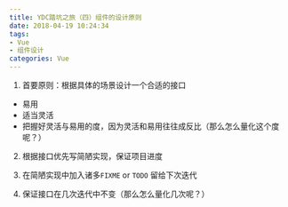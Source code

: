 ```yaml
---
title: YDC踏坑之旅（四）组件的设计原则
date: 2018-04-19 10:24:34
tags:
- Vue
- 组件设计
categories: Vue
---
```


1. 首要原则：根据具体的场景设计一个合适的接口

- 易用
- 适当灵活
- 把握好灵活与易用的度，因为灵活和易用往往成反比（那么怎么量化这个度呢？）

2. 根据接口优先写简陋实现，保证项目进度

3. 在简陋实现中加入诸多`FIXME` or `TODO` 留给下次迭代

4. 保证接口在几次迭代中不变（那么怎么量化几次呢？）

